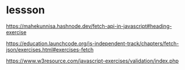 # lessson

https://mahekunnisa.hashnode.dev/fetch-api-in-javascript#heading-exercise

https://education.launchcode.org/js-independent-track/chapters/fetch-json/exercises.html#exercises-fetch

https://www.w3resource.com/javascript-exercises/validation/index.php
